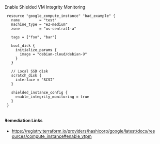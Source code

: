 
Enable Shielded VM Integrity Monitoring

```hcl
 resource "google_compute_instance" "bad_example" {
   name         = "test"
   machine_type = "e2-medium"
   zone         = "us-central1-a"
 
   tags = ["foo", "bar"]
 
   boot_disk {
     initialize_params {
       image = "debian-cloud/debian-9"
     }
   }
 
   // Local SSD disk
   scratch_disk {
     interface = "SCSI"
   }
 
   shielded_instance_config {
     enable_integrity_monitoring = true
   }
 }
 
```

#### Remediation Links
 - https://registry.terraform.io/providers/hashicorp/google/latest/docs/resources/compute_instance#enable_vtpm

